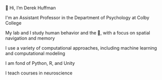 👋 Hi, I’m Derek Huffman

I'm an Assistant Professor in the Department of Psychology at Colby College

My lab and I study human behavior and the 🧠, with a focus on spatial navigation and memory

I use a variety of computational approaches, including machine learning and computational modeling

I am fond of Python, R, and Unity

I teach courses in neuroscience

<!---
djhuffman/djhuffman is a ✨ special ✨ repository because its `README.md` (this file) appears on your GitHub profile.
You can click the Preview link to take a look at your changes.
--->

